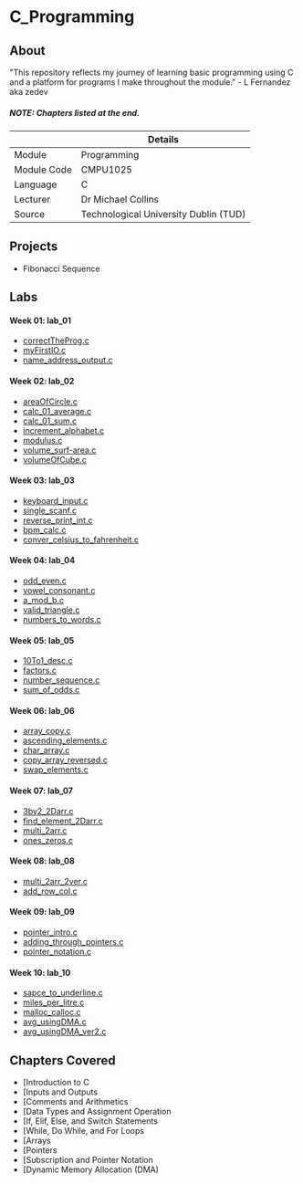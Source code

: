 # C_Programming

## About

"This repository reflects my journey of learning basic programming using C and a platform for programs I make throughout the module." - L Fernandez aka zedev

##### **NOTE**: Chapters listed at the end.

|  | Details |
|-----------|-----------|
| Module | Programming |
| Module Code | CMPU1025 |
| Language | C |
| Lecturer |  Dr Michael Collins |
| Source | Technological University Dublin (TUD) |

## Projects
- Fibonacci Sequence 

## Labs
#### Week 01: lab_01
- [correctTheProg.c](https://github.com/vedez/C_Programming/blob/2aaf86c0d2481b6f4b852d9fae367d13b170d6dd/Labs/lab_01/correctTheProg.c)
- [myFirstIO.c](https://github.com/vedez/C_Programming/blob/2aaf86c0d2481b6f4b852d9fae367d13b170d6dd/Labs/lab_01/myFirstIO.c)
- [name_address_output.c](https://github.com/vedez/C_Programming/blob/2aaf86c0d2481b6f4b852d9fae367d13b170d6dd/Labs/lab_01/name_address_output.c)

#### Week 02: lab_02
- [areaOfCircle.c](https://github.com/vedez/C_Programming/blob/2aaf86c0d2481b6f4b852d9fae367d13b170d6dd/Labs/lab_02/areaOfCircle.c)
- [calc_01_average.c](https://github.com/vedez/C_Programming/blob/2aaf86c0d2481b6f4b852d9fae367d13b170d6dd/Labs/lab_02/calc_01_average.c)
- [calc_01_sum.c](https://github.com/vedez/C_Programming/blob/2aaf86c0d2481b6f4b852d9fae367d13b170d6dd/Labs/lab_02/calc_01_sum.c)
- [increment_alphabet.c](https://github.com/vedez/C_Programming/blob/2aaf86c0d2481b6f4b852d9fae367d13b170d6dd/Labs/lab_02/increment_alphabet.c)
- [modulus.c](https://github.com/vedez/C_Programming/blob/2aaf86c0d2481b6f4b852d9fae367d13b170d6dd/Labs/lab_02/modulus.c)
- [volume_surf-area.c](https://github.com/vedez/C_Programming/blob/2aaf86c0d2481b6f4b852d9fae367d13b170d6dd/Labs/lab_02/volume_surf-area.c)
- [volumeOfCube.c](https://github.com/vedez/C_Programming/blob/2aaf86c0d2481b6f4b852d9fae367d13b170d6dd/Labs/lab_02/volumeOfCube.c)

#### Week 03: lab_03
- [keyboard_input.c]()
- [single_scanf.c]()
- [reverse_print_int.c]()
- [bpm_calc.c]()
- [conver_celsius_to_fahrenheit.c]()

#### Week 04: lab_04
- [odd_even.c]()
- [vowel_consonant.c]()
- [a_mod_b.c]()
- [valid_triangle.c]()
- [numbers_to_words.c]()

#### Week 05: lab_05
- [10To1_desc.c]()
- [factors.c]()
- [number_sequence.c]()
- [sum_of_odds.c]()

#### Week 06: lab_06
- [array_copy.c]()
- [ascending_elements.c]()
- [char_array.c]()
- [copy_array_reversed.c]()
- [swap_elements.c]()

#### Week 07: lab_07
- [3by2_2Darr.c]()
- [find_element_2Darr.c]()
- [multi_2arr.c]()
- [ones_zeros.c]()

#### Week 08: lab_08
- [multi_2arr_2ver.c]()
- [add_row_col.c]()

#### Week 09: lab_09
- [pointer_intro.c]()
- [adding_through_pointers.c]()
- [pointer_notation.c]()

#### Week 10: lab_10
- [sapce_to_underline.c]()
- [miles_per_litre.c]()
- [malloc_calloc.c]()
- [avg_usingDMA.c]()
- [avg_usingDMA_ver2.c]()

## Chapters Covered
- [Introduction to C
- [Inputs and Outputs
- [Comments and Arithmetics
- [Data Types and Assignment Operation
- [If, Elif, Else, and Switch Statements
- [While, Do While, and For Loops
- [Arrays
- [Pointers
- [Subscription and Pointer Notation
- [Dynamic Memory Allocation (DMA)